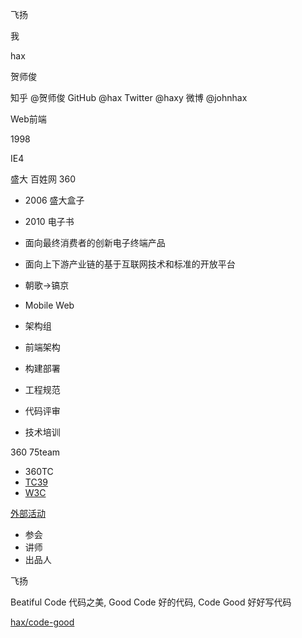 飞扬

我

hax

贺师俊

知乎 @贺师俊
GitHub @hax
Twitter @haxy
微博 @johnhax

Web前端

1998

IE4

盛大
百姓网
360

- 2006 盛大盒子
- 2010 电子书

- 面向最终消费者的创新电子终端产品
- 面向上下游产业链的基于互联网技术和标准的开放平台

- 朝歌->镐京
- Mobile Web
- 架构组

- 前端架构
- 构建部署
- 工程规范
- 代码评审
- 技术培训

360
75team

- 360TC
- [TC39](https://github.com/75team/tc39)
- [W3C](https://github.com/75team/w3c)

[外部活动](https://johnhax.net/events)

- 参会
- 讲师
- 出品人

飞扬

Beatiful Code 代码之美,
Good Code 好的代码,
Code Good 好好写代码

[hax/code-good](https://github.com/hax/code-good)
